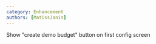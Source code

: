 ```yaml
---
category: Enhancement
authors: [MatissJanis]
---
```


Show "create demo budget" button on first config screen
